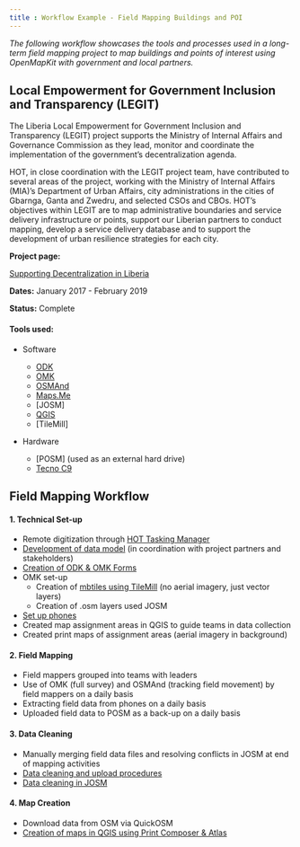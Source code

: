 ```yaml
---
title : Workflow Example - Field Mapping Buildings and POI
---
```


*The following workflow showcases the tools and processes used in a long-term field mapping project to map buildings and points of interest using OpenMapKit with government and local partners.* 

## Local Empowerment for Government Inclusion and Transparency (LEGIT) 
The Liberia Local Empowerment for Government Inclusion and Transparency (LEGIT) project supports the Ministry of Internal Affairs and Governance Commission as they lead, monitor and coordinate the implementation of the government’s decentralization agenda.



HOT, in close coordination with the LEGIT project team, have contributed to several areas of the project, working with the Ministry of Internal Affairs (MIA)’s Department of Urban Affairs, city administrations in the cities of Gbarnga, Ganta and Zwedru, and selected CSOs and CBOs. HOT’s objectives within LEGIT are to map administrative boundaries and service delivery infrastructure or points, support our Liberian partners to conduct mapping, develop a service delivery database and to support the development of urban resilience strategies for each city.


**Project page:** 

[Supporting Decentralization in Liberia](https://www.hotosm.org/projects/legit_supporting_decentralization_in_liberian_cities)

**Dates:** January 2017 - February 2019

**Status:** Complete 

#### Tools used:

* Software
  * [ODK](https://github.com/hotosm/toolbox/wiki/4.2-Data-collection-applications#open-data-kit-odk)
  * [OMK](https://github.com/hotosm/toolbox/wiki/4.2-Data-collection-applications#openmapkit-omk)
  * [OSMAnd](https://github.com/hotosm/toolbox/wiki/4.3-Navigation-Applications#osmand)
  * [Maps.Me](https://github.com/hotosm/toolbox/wiki/4.2-Data-collection-applications#mapsme)
  * [JOSM]
  * [QGIS](https://github.com/hotosm/toolbox/wiki/7.1-QGIS)
  * [TileMill]

* Hardware
  * [POSM] (used as an external hard drive)
  * [Tecno C9](https://github.com/hotosm/toolbox/wiki/1.5-Hardware)

## Field Mapping Workflow 

#### 1. Technical Set-up

  * Remote digitization through [HOT Tasking Manager](https://github.com/hotosm/toolbox/wiki/3.1-Working-with-the-HOT-Tasking-Manager)
  * [Development of data model](https://github.com/hotosm/toolbox/wiki/4.1.2-Designing-The-Data-Model) (in coordination with project partners and stakeholders)
  * [Creation of ODK & OMK Forms](https://github.com/hotosm/toolbox/wiki/4.4-Creating-forms-(ODK-OMK))
  * OMK set-up
    * Creation of [mbtiles using TileMill](https://github.com/hotosm/toolbox/wiki/4.5-Creating-.mbtiles#tilemill) (no aerial imagery, just vector layers)
    * Creation of .osm layers used JOSM
  * [Set up phones](https://github.com/hotosm/toolbox/wiki/1.5.1-Setting-up-phones-and-servers)
  * Created map assignment areas in QGIS to guide teams in data collection
  * Created print maps of assignment areas (aerial imagery in background)

#### 2. Field Mapping

  * Field mappers grouped into teams with leaders
  * Use of OMK (full survey) and OSMAnd (tracking field movement) by field mappers on a daily basis
  * Extracting field data from phones on a daily basis
  * Uploaded field data to POSM as a back-up on a daily basis

#### 3. Data Cleaning

  * Manually merging field data files and resolving conflicts in JOSM at end of mapping activities
  * [Data cleaning and upload procedures](https://github.com/hotosm/toolbox/wiki/5.2-OMK-Field-Data-Cleaning-Workflow)
  * [Data cleaning in JOSM](https://github.com/hotosm/toolbox/wiki/5.3-Data-Cleaning-with-JOSM)

#### 4. Map Creation

  * Download data from OSM via QuickOSM
  * [Creation of maps in QGIS using Print Composer & Atlas](https://hotosm.github.io/toolbox/pages/data-use-and-analysis/7.1.2-creating-an-atlas-in-qgis/)

